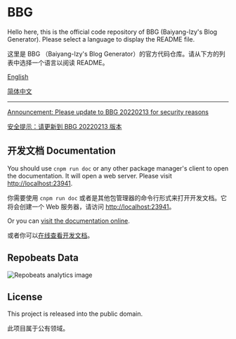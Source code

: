 # BBG

Hello here, this is the official code repository of BBG (Baiyang-lzy's Blog Generator). Please select a language to display the README file.

这里是 BBG （Baiyang-lzy's Blog Generator）的官方代码仓库。请从下方的列表中选择一个语言以阅读 README。

[English](https://baiyang-lzy.github.io/bbg/#/en/)

[简体中文](https://baiyang-lzy.github.io/bbg/#/zh-cn/)

---

[Announcement: Please update to BBG 20220213 for security reasons](https://baiyang-lzy.github.io/bbg/#/en/Security_20220213)

[安全提示：请更新到 BBG 20220213 版本](https://baiyang-lzy.github.io/bbg/#/zh-cn/Security_20220213)

## 开发文档 Documentation

You should use `cnpm run doc` or any other package manager's client to open the documentation. It will open a web server. Please visit <http://localhost:23941>.

你需要使用 `cnpm run doc` 或者是其他包管理器的命令行形式来打开开发文档。它将会创建一个 Web 服务器，请访问 <http://localhost:23941>。

Or you can [visit the documentation online](https://baiyang-lzy.github.io/bbg/).

或者你可以[在线查看开发文档](https://baiyang-lzy.github.io/bbg/)。

## Repobeats Data

![Repobeats analytics image](https://repobeats.axiom.co/api/embed/867874b0e0263127ca6448651d4bc9358256bd4e.svg)

## License

This project is released into the public domain.

此项目属于公有领域。
